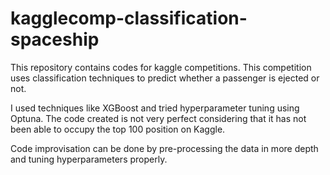 # kagglecomp-classification-spaceship
This repository contains codes for kaggle competitions. This competition uses classification techniques to predict whether a passenger is ejected or not.

I used techniques like XGBoost and tried hyperparameter tuning using Optuna. The code created is not very perfect considering that it has not been able to occupy the top 100 position on Kaggle.

Code improvisation can be done by pre-processing the data in more depth and tuning hyperparameters properly.
